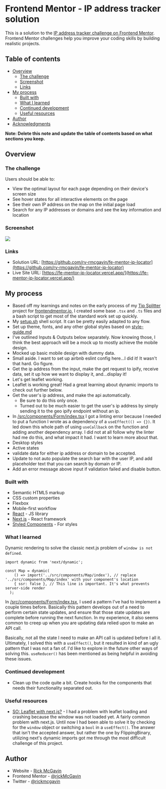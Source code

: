 # Frontend Mentor - IP address tracker solution

This is a solution to the [IP address tracker challenge on Frontend Mentor](https://www.frontendmentor.io/challenges/ip-address-tracker-I8-0yYAH0). Frontend Mentor challenges help you improve your coding skills by building realistic projects. 

## Table of contents

- [Overview](#overview)
  - [The challenge](#the-challenge)
  - [Screenshot](#screenshot)
  - [Links](#links)
- [My process](#my-process)
  - [Built with](#built-with)
  - [What I learned](#what-i-learned)
  - [Continued development](#continued-development)
  - [Useful resources](#useful-resources)
- [Author](#author)
- [Acknowledgments](#acknowledgments)

**Note: Delete this note and update the table of contents based on what sections you keep.**

## Overview

### The challenge

Users should be able to:

- View the optimal layout for each page depending on their device's screen size
- See hover states for all interactive elements on the page
- See their own IP address on the map on the initial page load
- Search for any IP addresses or domains and see the key information and location

### Screenshot

![](./screenshot.png)
### Links

- Solution URL: [https://github.com/rv-rmcgavin/fe-mentor-ip-locator](https://github.com/rv-rmcgavin/fe-mentor-ip-locator)
- Live Site URL: [https://fe-mentor-ip-locator.vercel.app/](https://fe-mentor-ip-locator.vercel.app/)

## My process

- Based off my learnings and notes on the early process of my [Tip Splitter](https://github.com/rv-rmcgavin/fe-mentor-tip-calculator) project for [frontendmentor.io](https://frontendmentor.io), I created some base `.tsx` and `.ts` files and a bash script to get most of the standard work set up quickly. 
- My [setup.sh](https://gist.github.com/rv-rmcgavin/7ec4e5b3dcc0dbda30c343e5fcfdff3f) shell script. It can be pretty easily adapted to any flow.
- Set up theme, fonts, and any other global styles based on [style-guide.md](./style-guide.md)
- I've outlined Inputs & Outputs below separately. Now knowing those, I think the best approach will be a mock up to mostly achieve the mobile design.
- Mocked up basic mobile design with dummy data.
- Small aside. I want to set up airbnb eslint config here...I did it! It wasn't that hard. Go figure.
- Get the ip address from the input, make the get request to ipify, receive data, set it up how we want to display it, and...display it!
- Let's get leaflet working.
- Leaflet is working great! Had a great learning about dynamic imports to check out further below.
- Get the user's ip address, and make the api automatically.
  - Be sure to do this only once.
  - Turned out to be much easier to get the user's ip address by simply sending it to the geo ipify endpoint without an ip. 
- In [/src/components/Form/index.tsx](./src/components/Form/index.tsx) I got a linting error because I needed to put a function I wrote as a dependency of a `useEffect(() => {})`. It led down this whole path of using `useCallback` on the function and adding another dependency array. I did not at all follow why the linter had me do this, and what impact it had. I want to learn more about that.
- Desktop styles
- Active states
- validate data for either ip address or domain to be accepted.
- Update to not auto populate the search bar with the user IP, and add placeholder text that you can search by domain or IP.
- Add an error message above input if validation failed and disable button.


### Built with

- Semantic HTML5 markup
- CSS custom properties
- Flexbox
- Mobile-first workflow
- [React](https://reactjs.org/) - JS library
- [Next.js](https://nextjs.org/) - React framework
- [Styled Components](https://styled-components.com/) - For styles
### What I learned

Dynamic rendering to solve the classic next.js problem of `window is not defined`.

```tsx
import dynamic from 'next/dynamic';

const Map = dynamic(
    () => import('../src/components/Map/index'), // replace '../src/components/Map/index' with your component's location
    { ssr: false }, // This line is important. It's what prevents server-side render
  );
```
In [/src/components/Form/index.tsx](./src/components/Form/index.tsx), I used a pattern I've had to implement a couple times before. Basically this pattern develops out of a need to perform certain state updates, and ensure that those state updates are complete before running the next function. In my experience, it also seems common to creep up when you are updating data relied upon to make an API call. 

Basically, not all the state I need to make an API call is updated before I all it. Ultimately, I solved this with a `useEffect()`, but it resulted in kind of an ugly pattern that I was not a fan of. I'd like to explore in the future other ways of solving this. `useReducer()` has been mentioned as being helpful in avoiding these issues. 

### Continued development

- Clean up the code quite a bit. Create hooks for the components that needs their functionality separated out.

### Useful resources

- [SO: Leaflet with next.js?](https://stackoverflow.com/questions/57704196/leaflet-with-next-js) - I had a problem with leaflet loading and crashing because the window was not loaded yet. A fairly common problem with next.js. Until now I had been able to solve it by checking for the `window` object or switching a `bool` in a `useEffect()`. The answer that isn't the accepted answer, but rather the one by FlippingBinary, utilizing next's dynamic imports got me through the most difficult challenge of this project.
## Author

- Website - [Rick McGavin](https://rickmcgavin.github.io)
- Frontend Mentor - [@rickMcGavin](https://www.frontendmentor.io/profile/rickMcGavin)
- Twitter - [@rickmcgavin](https://www.twitter.com/rickmcgavin)
